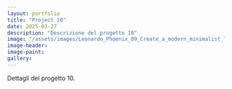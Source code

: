 ```yaml
---
layout: portfolio
title: "Project 10"
date: 2025-03-27
description: "Descrizione del progetto 10"
image: "/assets/images/Leonardo_Phoenix_09_Create_a_modern_minimalist_logo_for_an_eco_1.jpg"
image-header:
image-paint:
gallery:
---
```


Dettagli del progetto 10.

